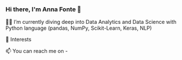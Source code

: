### Hi there, I'm Anna Fonte 🙂



:woman_technologist:  I’m currently diving deep into Data Analytics and Data Science with Python language (pandas, NumPy, Scikit-Learn, Keras, NLP)

💭   Interests

📫   You can reach me on
      - 
